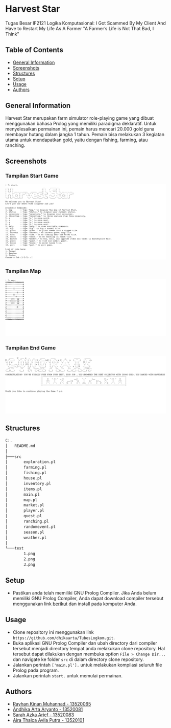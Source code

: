 # Harvest Star
Tugas Besar IF2121 Logika Komputasional: I Got Scammed By My Client And Have to Restart My Life As A Farmer "A Farmer’s Life is Not That Bad, I Think"

## Table of Contents
* [General Information](#general-information)
* [Screenshots](#screenshots)
* [Structures](#structures)
* [Setup](#setup)
* [Usage](#usage)
* [Authors](#authors)

## General Information
Harvest Star merupakan farm simulator role-playing game yang dibuat menggunakan bahasa Prolog yang memiliki paradigma deklaratif. Untuk menyelesaikan permainan ini, pemain harus mencari 20.000 gold guna membayar hutang dalam jangka 1 tahun. Pemain bisa melakukan 3 kegiatan utama untuk mendapatkan gold, yaitu dengan fishing, farming, atau ranching.

## Screenshots
### Tampilan Start Game
![Start Game](./test/1.png)
### Tampilan Map
![Map](./test/2.png)
### Tampilan End Game
![End Game](./test/3.png)

## Structures
```bash
C:.
│   README.md
│   
├───src
│       exploration.pl
│       farming.pl
│       fishing.pl
│       house.pl
│       inventory.pl
│       items.pl
│       main.pl
│       map.pl
│       market.pl
│       player.pl
│       quest.pl
│       ranching.pl
│       randomevent.pl
│       season.pl
│       weather.pl
│
└───test
        1.png
        2.png
        3.png
```

## Setup
* Pastikan anda telah memiliki GNU Prolog Compiler. Jika Anda belum memiliki GNU Prolog Compiler, Anda dapat download compiler tersebut menggunakan link [berikut](http://www.gprolog.org/) dan install pada komputer Anda.

## Usage
* Clone repository ini menggunakan link `https://github.com/dhikaarta/TubesLogkom.git`.
* Buka aplikasi GNU Prolog Compiler dan ubah directory dari compiler tersebut menjadi directory tempat anda melakukan clone repository. Hal tersebut dapat dilakukan dengan membuka option `File > Change Dir...` dan navigate ke folder `src` di dalam directory clone repository.
* Jalankan perintah `['main.pl'].` untuk melakukan kompilasi seluruh file Prolog pada program.
* Jalankan perintah `start.` untuk memulai permainan.

## Authors
* [Rayhan Kinan Muhannad - 13520065](https://github.com/rayhankinan)
* [Andhika Arta Aryanto - 13520081](https://github.com/dhikaarta)
* [Sarah Azka Arief - 13520083](https://github.com/azkazkazka)
* [Aira Thalca Avila Putra - 13520101](https://github.com/airathalca)